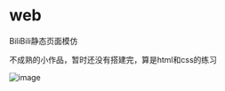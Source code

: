 # web
BiliBili静态页面模仿

不成熟的小作品，暂时还没有搭建完，算是html和css的练习

![image](https://user-images.githubusercontent.com/102008841/170415855-c00b68e5-2a36-44a0-a6ad-5eb27e72b718.png)
